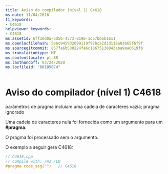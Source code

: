 ```yaml
---
title: Aviso do compilador (nível 1) C4618
ms.date: 11/04/2016
f1_keywords:
- C4618
helpviewer_keywords:
- C4618
ms.assetid: 6ff10d0a-6d5b-4373-8196-1d57bb6b1611
ms.openlocfilehash: 5e6c945932699119f97bca2d3d118a03665f6f9f
ms.sourcegitcommit: 857fa6b530224fa6c18675138043aba9aa0619fb
ms.translationtype: MT
ms.contentlocale: pt-BR
ms.lasthandoff: 03/24/2020
ms.locfileid: "80185874"
---
```

# <a name="compiler-warning-level-1-c4618"></a>Aviso do compilador (nível 1) C4618

parâmetros de pragma incluíam uma cadeia de caracteres vazia; pragma ignorado

Uma cadeia de caracteres nula foi fornecida como um argumento para um **#pragma**.

O pragma foi processado sem o argumento.

O exemplo a seguir gera C4618:

```cpp
// C4618.cpp
// compile with: /W1 /LD
#pragma code_seg("")   // C4618
```

